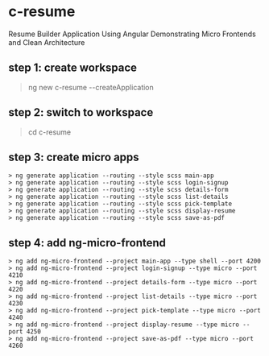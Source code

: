 # c-resume

Resume Builder Application Using Angular Demonstrating Micro Frontends and Clean Architecture

## step 1: create workspace

> ng new c-resume --createApplication

## step 2: switch to workspace

> cd c-resume

## step 3: create micro apps 
```
> ng generate application --routing --style scss main-app
> ng generate application --routing --style scss login-signup
> ng generate application --routing --style scss details-form
> ng generate application --routing --style scss list-details
> ng generate application --routing --style scss pick-template
> ng generate application --routing --style scss display-resume
> ng generate application --routing --style scss save-as-pdf
```
## step 4: add ng-micro-frontend 
```
> ng add ng-micro-frontend --project main-app --type shell --port 4200
> ng add ng-micro-frontend --project login-signup --type micro --port 4210
> ng add ng-micro-frontend --project details-form --type micro --port 4220
> ng add ng-micro-frontend --project list-details --type micro --port 4230
> ng add ng-micro-frontend --project pick-template --type micro --port 4240
> ng add ng-micro-frontend --project display-resume --type micro --port 4250
> ng add ng-micro-frontend --project save-as-pdf --type micro --port 4260 
```